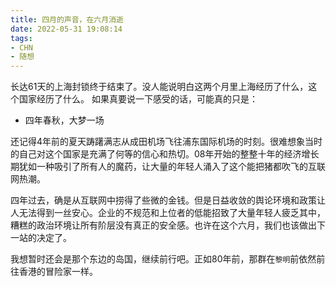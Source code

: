 ```yaml
---
title: 四月的声音，在六月消逝
date: 2022-05-31 19:08:14
tags:
- CHN
- 随想
---
```

长达61天的上海封锁终于结束了。没人能说明白这两个月里上海经历了什么，这个国家经历了什么。
如果真要说一下感受的话，可能真的只是：
- 四年春秋，大梦一场

还记得4年前的夏天踌躇满志从成田机场飞往浦东国际机场的时刻。很难想象当时的自己对这个国家是充满了何等的信心和热切。08年开始的整整十年的经济增长期犹如一种吸引了所有人的魔药，让大量的年轻人涌入了这个能把猪都吹飞的互联网热潮。

四年过去，确是从互联网中捞得了些微的金钱。但是日益收敛的舆论环境和政策让人无法得到一丝安心。企业的不规范和上位者的低能招致了大量年轻人疲乏其中，糟糕的政治环境让所有阶层没有真正的安全感。也许在这个六月，我们也该做出下一站的决定了。

我想暂时还会是那个东边的岛国，继续前行吧。正如80年前，那群在`黎明`前依然前往香港的冒险家一样。
